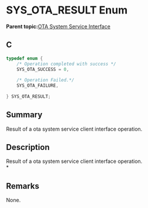 # SYS\_OTA\_RESULT Enum

**Parent topic:**[OTA System Service Interface](GUID-F8A21576-2DFD-406F-9736-CEFDE7AD5207.md)

## C

```c
typedef enum {
    /* Operation completed with success */
    SYS_OTA_SUCCESS = 0,
    
    /* Operation Failed.*/
    SYS_OTA_FAILURE,
    
} SYS_OTA_RESULT;

```

## Summary

Result of a ota system service client interface operation.

## Description

Result of a ota system service client interface operation.<br />\*

## Remarks

None.

